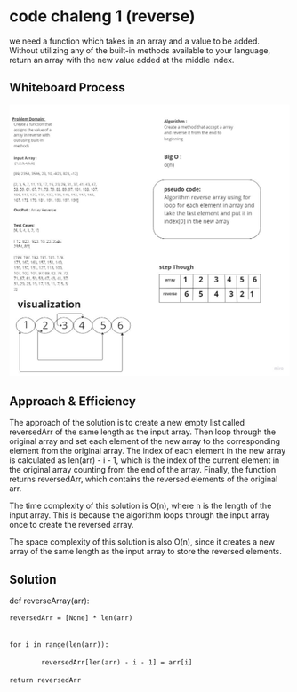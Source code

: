 # code chaleng 1 (reverse)
<!-- Description of the challenge -->
we need a function which takes in an array and a value to be added. Without utilizing any of the built-in methods available to your language, return an array with the new value added at the middle index.


## Whiteboard Process
![Class 01](../assest/class-01.jpeg)

## Approach & Efficiency
The approach of the solution is to create a new empty list called reversedArr of the same length as the input array. Then loop through the original array and set each element of the new array to the corresponding element from the original array. The index of each element in the new array is calculated as len(arr) - i - 1, which is the index of the current element in the original array counting from the end of the array. Finally, the function returns reversedArr, which contains the reversed elements of the original arr.


The time complexity of this solution is O(n), where n is the length of the input array. This is because the algorithm loops through the input array once to create the reversed array.

The space complexity of this solution is also O(n), since it creates a new array of the same length as the input array to store the reversed elements.


## Solution

def reverseArray(arr):

    reversedArr = [None] * len(arr)


    for i in range(len(arr)):

            reversedArr[len(arr) - i - 1] = arr[i]

    return reversedArr